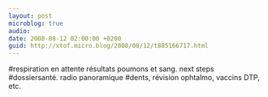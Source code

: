 ```yaml
---
layout: post
microblog: true
audio: 
date: 2008-08-12 02:00:00 +0200
guid: http://xtof.micro.blog/2008/08/12/t885166717.html
---
```

#respiration en attente résultats poumons et sang. next steps #dossiersanté. radio panoramique #dents, révision ophtalmo, vaccins DTP, etc.
